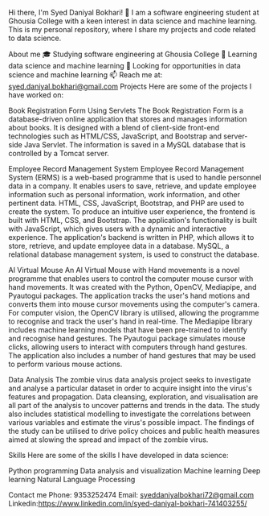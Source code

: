 Hi there, I'm Syed Daniyal Bokhari! 👋
I am a software engineering student at Ghousia College with a keen interest in data science and machine learning. This is my personal repository, where I share my projects and code related to data science.

About me
🎓 Studying software engineering at Ghousia College
🌱 Learning data science and machine learning
💼 Looking for opportunities in data science and machine learning
📫 Reach me at: syed.daniyal.bokhari@gmail.com
Projects
Here are some of the projects I have worked on:

Book Registration Form Using Servlets
The Book Registration Form is a database-driven online application that stores and manages information about books. It is designed with a blend of client-side front-end technologies such as HTML/CSS, JavaScript, and Bootstrap and server-side Java Servlet. The information is saved in a MySQL database that is controlled by a Tomcat server.

Employee Record Management System
Employee Record Management System (ERMS) is a web-based programme that is used to handle personnel data in a company. It enables users to save, retrieve, and update employee information such as personal information, work information, and other pertinent data. HTML, CSS, JavaScript, Bootstrap, and PHP are used to create the system. To produce an intuitive user experience, the frontend is built with HTML, CSS, and Bootstrap. The application's functionality is built with JavaScript, which gives users with a dynamic and interactive experience. The application's backend is written in PHP, which allows it to store, retrieve, and update employee data in a database. MySQL, a relational database management system, is used to construct the database.

AI Virtual Mouse
An AI Virtual Mouse with Hand movements is a novel programme that enables users to control the computer mouse cursor with hand movements. It was created with the Python, OpenCV, Mediapipe, and Pyautogui packages. The application tracks the user's hand motions and converts them into mouse cursor movements using the computer's camera. For computer vision, the OpenCV library is utilised, allowing the programme to recognise and track the user's hand in real-time. The Mediapipe library includes machine learning models that have been pre-trained to identify and recognise hand gestures. The Pyautogui package simulates mouse clicks, allowing users to interact with computers through hand gestures. The application also includes a number of hand gestures that may be used to perform various mouse actions.

Data Analysis
The zombie virus data analysis project seeks to investigate and analyse a particular dataset in order to acquire insight into the virus's features and propagation. Data cleansing, exploration, and visualisation are all part of the analysis to uncover patterns and trends in the data. The study also includes statistical modelling to investigate the correlations between various variables and estimate the virus's possible impact. The findings of the study can be utilised to drive policy choices and public health measures aimed at slowing the spread and impact of the zombie virus.




Skills
Here are some of the skills I have developed in data science:

Python programming
Data analysis and visualization
Machine learning
Deep learning
Natural Language Processing


Contact me
Phone: 9353252474
Email: syeddaniyalbokhari72@gmail.com
Linkedin:https://www.linkedin.com/in/syed-daniyal-bokhari-741403255/
